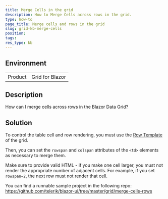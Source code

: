 ```yaml
---
title: Merge Cells in the grid
description: How to Merge Cells across rows in the grid.
type: how-to
page_title: Merge cells and rows in the grid
slug: grid-kb-merge-cells
position: 
tags: 
res_type: kb
---
```


## Environment

<table>
    <tbody>
        <tr>
            <td>Product</td>
            <td>Grid for Blazor</td>
        </tr>
    </tbody>
</table>

## Description

How can I merge cells across rows in the Blazor Data Grid?


## Solution

To control the table cell and row rendering, you must use the [Row Template](slug:grid-templates-row) of the grid.

Then, you can set the `rowspan` and `colspan` attributes of the `<td>` elements as necessary to merge them.

Make sure to provide valid HTML - if you make one cell larger, you must not render the appropriate number of adjacent cells. For example, if you set `rowspan=2`, the next row must not render that cell.

You can find a runnable sample project in the following repo: <a href="https://github.com/telerik/blazor-ui/tree/master/grid/merge-cells-rows" target="_blank">https://github.com/telerik/blazor-ui/tree/master/grid/merge-cells-rows</a>